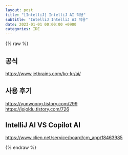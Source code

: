 ```yaml
---
layout: post
title: "[IntelliJ] IntelliJ AI 적용"
subtitle: "IntelliJ IntelliJ AI 적용"
date: 2023-01-01 00:00:00 +0900
categories: IDE
---
```

{% raw %}
  
## 공식  
https://www.jetbrains.com/ko-kr/ai/  
  
## 사용 후기  
https://yunwoong.tistory.com/299  
https://jojoldu.tistory.com/726  
  
## IntelliJ AI VS Copilot AI  
https://www.clien.net/service/board/cm_app/18463985  

{% endraw %}
